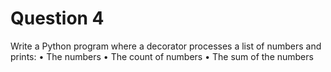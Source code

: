 # Question 4

Write a Python program where a decorator processes a list of numbers and prints:
	•	The numbers
	•	The count of numbers
	•	The sum of the numbers
